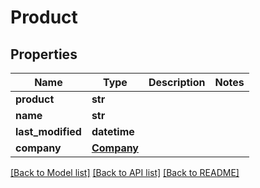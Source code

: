 # Product

## Properties
Name | Type | Description | Notes
------------ | ------------- | ------------- | -------------
**product** | **str** |  | 
**name** | **str** |  | 
**last_modified** | **datetime** |  | 
**company** | [**Company**](Company.md) |  | 

[[Back to Model list]](../README.md#documentation-for-models) [[Back to API list]](../README.md#documentation-for-api-endpoints) [[Back to README]](../README.md)

